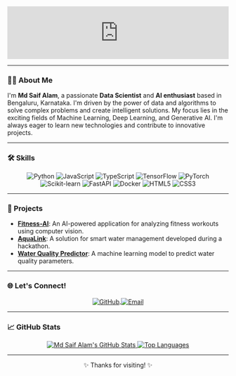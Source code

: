 <p align="center">
  <iframe
    src="https://github.com/CommitSaif11/CommitSaif11/blob/main/index.html"
    width="100%"
    height="120"
    frameborder="0"
    scrolling="no"
  ></iframe>
</p>

---

### 👨‍💻 About Me

I'm **Md Saif Alam**, a passionate **Data Scientist** and **AI enthusiast** based in Bengaluru, Karnataka. I'm driven by the power of data and algorithms to solve complex problems and create intelligent solutions. My focus lies in the exciting fields of Machine Learning, Deep Learning, and Generative AI. I'm always eager to learn new technologies and contribute to innovative projects.

---

### 🛠️ Skills

<p align="center">
  <img src="https://img.shields.io/badge/Python-3776AB?style=for-the-badge&logo=python&logoColor=white" alt="Python">
  <img src="https://img.shields.io/badge/JavaScript-F7DF1E?style=for-the-badge&logo=javascript&logoColor=black" alt="JavaScript">
  <img src="https://img.shields.io/badge/TypeScript-3178C6?style=for-the-badge&logo=typescript&logoColor=white" alt="TypeScript">
  <img src="https://img.shields.io/badge/TensorFlow-FF6F00?style=for-the-badge&logo=tensorflow&logoColor=white" alt="TensorFlow">
  <img src="https://img.shields.io/badge/PyTorch-%23EE4C2C.svg?style=for-the-badge&logo=PyTorch&logoColor=white" alt="PyTorch">
  <img src="https://img.shields.io/badge/scikit--learn-%23F7931E.svg?style=for-the-badge&logo=scikit-learn&logoColor=white" alt="Scikit-learn">
  <img src="https://img.shields.io/badge/FastAPI-009688?style=for-the-badge&logo=fastapi&logoColor=white" alt="FastAPI">
  <img src="https://img.shields.io/badge/Docker-2496ED?style=for-the-badge&logo=docker&logoColor=white" alt="Docker">
  <img src="https://img.shields.io/badge/HTML5-E34F26?style=for-the-badge&logo=html5&logoColor=white" alt="HTML5">
  <img src="https://img.shields.io/badge/CSS3-1572B6?style=for-the-badge&logo=css3&logoColor=white" alt="CSS3">
</p>

---

### 🚀 Projects

* **<a href="https://github.com/CommitSaif11/Fitness-AI">Fitness-AI</a>**: An AI-powered application for analyzing fitness workouts using computer vision.
* **<a href="https://github.com/CommitSaif11/aqualink_hackathon_saif">AquaLink</a>**: A solution for smart water management developed during a hackathon.
* **<a href="https://github.com/CommitSaif11/water-predictor-model">Water Quality Predictor</a>**: A machine learning model to predict water quality parameters.

---

### 🌐 Let's Connect!

<p align="center">
  <a href="https://github.com/CommitSaif11">
    <img align="center" alt="GitHub" src="https://img.shields.io/badge/GitHub-100000?style=for-the-badge&logo=github&logoColor=white" />
  </a>
  <a href="mailto:alamsaif1107@gmail.com">
    <img align="center" alt="Email" src="https://img.shields.io/badge/Email-EA4335?style=for-the-badge&logo=gmail&logoColor=white" />
  </a>
</p>

---

### 📈 GitHub Stats

<p align="center">
  <a href="https://github.com/anuraghazra/github-readme-stats">
    <img src="https://github-readme-stats.vercel.app/api?username=CommitSaif11&show_icons=true&theme=radical&hide_border=true&count_private=true" alt="Md Saif Alam's GitHub Stats" />
  </a>
  <a href="https://github.com/anuraghazra/github-readme-stats">
    <img src="https://github-readme-stats.vercel.app/api/top-langs/?username=CommitSaif11&layout=compact&theme=radical&hide_border=true" alt="Top Languages" />
  </a>
</p>

---
<p align="center">
  ✨ Thanks for visiting! ✨
</p>
